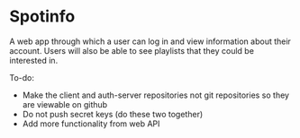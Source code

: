 # Spotinfo

A web app through which a user can log in and view information about their account. Users will also be able to see playlists that they could be interested in.

To-do: 
- Make the client and auth-server repositories not git repositories so they are viewable on github
- Do not push secret keys (do these two together)
- Add more functionality from web API

